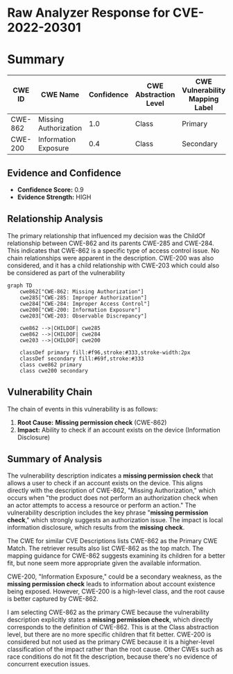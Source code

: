 # Raw Analyzer Response for CVE-2022-20301

# Summary
| CWE ID | CWE Name | Confidence | CWE Abstraction Level | CWE Vulnerability Mapping Label | CWE-Vulnerability Mapping Notes |
|---|---|---|---|---|---|
| CWE-862 | Missing Authorization | 1.0 | Class | Primary | Allowed-with-Review |
| CWE-200 | Information Exposure | 0.4 | Class | Secondary | Discouraged |

## Evidence and Confidence

*   **Confidence Score:** 0.9
*   **Evidence Strength:** HIGH

## Relationship Analysis
The primary relationship that influenced my decision was the ChildOf relationship between CWE-862 and its parents CWE-285 and CWE-284. This indicates that CWE-862 is a specific type of access control issue. No chain relationships were apparent in the description. CWE-200 was also considered, and it has a child relationship with CWE-203 which could also be considered as part of the vulnerability

```mermaid
graph TD
    cwe862["CWE-862: Missing Authorization"]
    cwe285["CWE-285: Improper Authorization"]
    cwe284["CWE-284: Improper Access Control"]
    cwe200["CWE-200: Information Exposure"]
    cwe203["CWE-203: Observable Discrepancy"]
    
    cwe862 -->|CHILDOF| cwe285
    cwe862 -->|CHILDOF| cwe284
    cwe203 -->|CHILDOF| cwe200
    
    classDef primary fill:#f96,stroke:#333,stroke-width:2px
    classDef secondary fill:#69f,stroke:#333
    class cwe862 primary
    class cwe200 secondary
```

## Vulnerability Chain
The chain of events in this vulnerability is as follows:
  1. **Root Cause:** **Missing permission check** (CWE-862)
  2. **Impact:** Ability to check if an account exists on the device (Information Disclosure)

## Summary of Analysis
The vulnerability description indicates a **missing permission check** that allows a user to check if an account exists on the device. This aligns directly with the description of CWE-862, "Missing Authorization," which occurs when "the product does not perform an authorization check when an actor attempts to access a resource or perform an action."
The vulnerability description includes the key phrase "**missing permission check**," which strongly suggests an authorization issue. The impact is local information disclosure, which results from the **missing check**.

The CWE for similar CVE Descriptions lists CWE-862 as the Primary CWE Match. The retriever results also list CWE-862 as the top match. The mapping guidance for CWE-862 suggests examining its children for a better fit, but none seem more appropriate given the available information.

CWE-200, "Information Exposure," could be a secondary weakness, as the **missing permission check** leads to information about account existence being exposed. However, CWE-200 is a high-level class, and the root cause is better captured by CWE-862.

I am selecting CWE-862 as the primary CWE because the vulnerability description explicitly states a **missing permission check**, which directly corresponds to the definition of CWE-862. This is at the Class abstraction level, but there are no more specific children that fit better. CWE-200 is considered but not used as the primary CWE because it is a higher-level classification of the impact rather than the root cause. Other CWEs such as race conditions do not fit the description, because there's no evidence of concurrent execution issues.